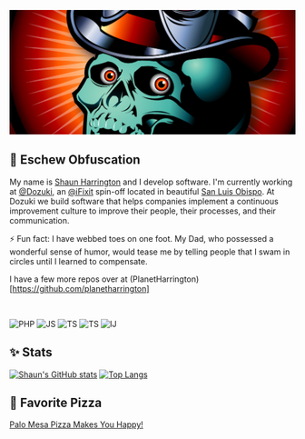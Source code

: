 ![Shaun Harrington](https://github.com/hackalot805/shaunharrington.com/blob/master/public/images/eyes.jpg?raw=true)

## 👋  Eschew Obfuscation

My name is [Shaun Harrington](https://www.shaunharrington.com) and I develop software. I'm currently working at [@Dozuki](https://github.com/Dozuki), an [@iFixit](https://github.com/iFixit) spin-off located in beautiful [San Luis Obispo](https://en.wikipedia.org/wiki/San_Luis_Obispo,_California). At Dozuki we build software that helps companies implement a continuous improvement culture to improve their people, their processes, and their communication.

⚡ Fun fact: I have webbed toes on one foot.  My Dad, who possessed a wonderful sense of humor, would tease me by telling people that I swam in circles until I learned to compensate.

I have a few more repos over at (PlanetHarrington)[https://github.com/planetharrington]

[<img alt='' src=https://www.linkedin.com/favicon.ico />](https://www.linkedin.com/in/shaunharrington/) [<img style='width:16px;' alt='' src='https://www.shaunharrington.com/favicon.ico' />](https://www.shaunharrington.com) [<img style='width:16px;' alt='' src='https://avatars.githubusercontent.com/u/6609768?s=64&v=4' />](https://www.dozuki.com)

![PHP](https://img.shields.io/badge/Code-PHP-informational?style=flat&logo=PHP&logoColor=white&color=2bbc8a) ![JS](https://img.shields.io/badge/Code-Javascript-informational?style=flat&logo=JAVASCRIPT&logoColor=white&color=2bbc8a) ![TS](https://img.shields.io/badge/Code-Typescript-informational?style=flat&logo=TYPESCRIPT&logoColor=white&color=2bbc8a) ![TS](https://img.shields.io/badge/Code-React-informational?style=flat&logo=REACT&logoColor=white&color=2bbc8a) ![IJ](https://img.shields.io/badge/Editor-IntelliJ_IDEA-informational?style=flat&logo=JETBRAINS&logoColor=white&color=2bbc8a)

## ✨ Stats
[![Shaun's GitHub stats](https://github-readme-stats.vercel.app/api?username=hackalot805&count_private=true&show_icons=true&theme=radical)](https://github.com/hackalot805/github-readme-stats) [![Top Langs](https://github-readme-stats.vercel.app/api/top-langs/?username=hackalot805&count_private=true&show_icons=true&theme=radical&&layout=compact)](https://github.com/hackalot805/github-readme-stats)

## 🍕 Favorite Pizza
[Palo Mesa Pizza Makes You Happy!](https://www.palomesapizza.com)

<!--
**hackalot805/hackalot805** is a ✨ _special_ ✨ repository because its `README.md` (this file) appears on your GitHub profile.

Here are some ideas to get you started:

- 🔭 I’m currently working on ...
- 🌱 I’m currently learning ...
- 👯 I’m looking to collaborate on ...
- 🤔 I’m looking for help with ...
- 💬 Ask me about ...
- 📫 How to reach me: ...
- 😄 Pronouns: ...
-->
